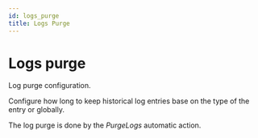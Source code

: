 ```yaml
---
id: logs_purge
title: Logs Purge
---
```


# Logs purge

Log purge configuration.

Configure how long to keep historical log entries base on the type of
the entry or globally.

The log purge is done by the *PurgeLogs* automatic action.
